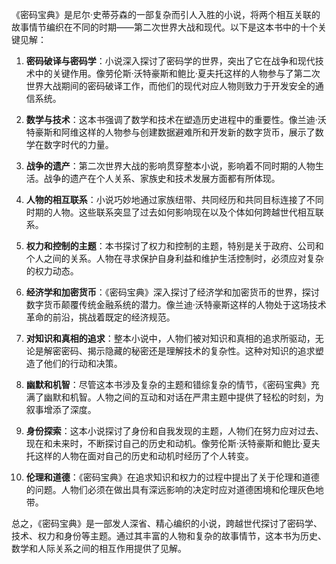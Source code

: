 《密码宝典》是尼尔·史蒂芬森的一部复杂而引人入胜的小说，将两个相互关联的故事情节编织在不同的时期——第二次世界大战和现代。以下是这本书中的十个关键见解：

1. **密码破译与密码学**：小说深入探讨了密码学的世界，突出了它在战争和现代技术中的关键作用。像劳伦斯·沃特豪斯和鲍比·夏夫托这样的人物参与了第二次世界大战期间的密码破译工作，而他们的现代对应人物则致力于开发安全的通信系统。

2. **数学与技术**：这本书强调了数学和技术在塑造历史进程中的重要性。像兰迪·沃特豪斯和阿维这样的人物参与创建数据避难所和开发新的数字货币，展示了数学在数字时代的力量。

3. **战争的遗产**：第二次世界大战的影响贯穿整本小说，影响着不同时期的人物生活。战争的遗产在个人关系、家族史和技术发展方面都有所体现。

4. **人物的相互联系**：小说巧妙地通过家族纽带、共同经历和共同目标连接了不同时期的人物。这些联系突显了过去如何影响现在以及个体如何跨越世代相互联系。

5. **权力和控制的主题**：本书探讨了权力和控制的主题，特别是关于政府、公司和个人之间的关系。人物在寻求保护自身利益和维护生活控制时，必须应对复杂的权力动态。

6. **经济学和加密货币**：《密码宝典》深入探讨了经济学和加密货币的世界，探讨数字货币颠覆传统金融系统的潜力。像兰迪·沃特豪斯这样的人物处于这场技术革命的前沿，挑战着既定的经济规范。

7. **对知识和真相的追求**：整本小说中，人物们被对知识和真相的追求所驱动，无论是解密密码、揭示隐藏的秘密还是理解技术的复杂性。这种对知识的追求塑造了他们的行动和决策。

8. **幽默和机智**：尽管这本书涉及复杂的主题和错综复杂的情节，《密码宝典》充满了幽默和机智。人物之间的互动和对话在严肃主题中提供了轻松的时刻，为叙事增添了深度。

9. **身份探索**：这本小说探讨了身份和自我发现的主题，人物们在努力应对过去、现在和未来时，不断探讨自己的历史和动机。像劳伦斯·沃特豪斯和鲍比·夏夫托这样的人物在面对自己的历史和动机时经历了个人转变。

10. **伦理和道德**：《密码宝典》在追求知识和权力的过程中提出了关于伦理和道德的问题。人物们必须在做出具有深远影响的决定时应对道德困境和伦理灰色地带。

总之，《密码宝典》是一部发人深省、精心编织的小说，跨越世代探讨了密码学、技术、权力和身份等主题。通过其丰富的人物和复杂的故事情节，这本书为历史、数学和人际关系之间的相互作用提供了见解。